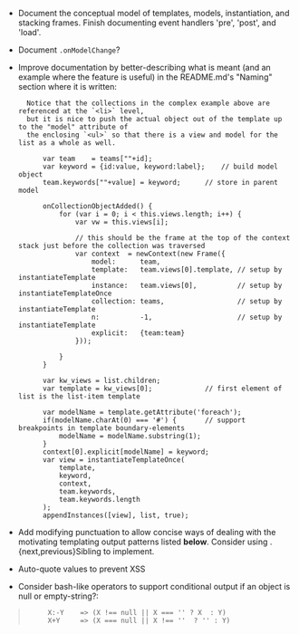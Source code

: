 - Document the conceptual model of templates, models, instantiation, and
			stacking frames.  Finish documenting event handlers 'pre',
			'post', and 'load'.

- Document `.onModelChange`?

- Improve documentation by better-describing what is meant (and an example where the feature is useful) in the README.md's "Naming" section where it is written:

		Notice that the collections in the complex example above are referenced at the `<li>` level,
		but it is nice to push the actual object out of the template up to the "model" attribute of
		the enclosing `<ul>` so that there is a view and model for the list as a whole as well.

			var team	= teams[""+id];
			var keyword = {id:value, keyword:label};	// build model object
			team.keywords[""+value] = keyword;		// store in parent model

			onCollectionObjectAdded() {
				for (var i = 0; i < this.views.length; i++) {
					var vw = this.views[i];

					// this should be the frame at the top of the context stack just before the collection was traversed
					var context	 = newContext(new Frame({
						model:		team,
						template:	team.views[0].template, // setup by instantiateTemplate
						instance:	team.views[0],			// setup by instantiateTemplateOnce
						collection: teams,					// setup by instantiateTemplate
						n:			-1,						// setup by instantiateTemplate
						explicit:	{team:team}
					}));

				}
			}

			var kw_views = list.children;
			var template = kw_views[0];				// first element of list is the list-item template

			var modelName = template.getAttribute('foreach');
			if(modelName.charAt(0) === '#') {		// support breakpoints in template boundary-elements
				modelName = modelName.substring(1);
			}
			context[0].explicit[modelName] = keyword;
			var view = instantiateTemplateOnce(
				template,
				keyword,
				context,
				team.keywords,
				team.keywords.length
			);
			appendInstances([view], list, true);

- Add modifying punctuation to allow concise ways of dealing with the
			motivating templating output patterns listed ****below****.  Consider
			using .{next,previous}Sibling to implement.

- Auto-quote values to prevent XSS

- Consider bash-like operators to support conditional output if an
			object is null or empty-string?:

 >			X:-Y	=> (X !== null || X === '' ? X  : Y)
 >			X+Y		=> (X === null || X !== ''  ? '' : Y)

